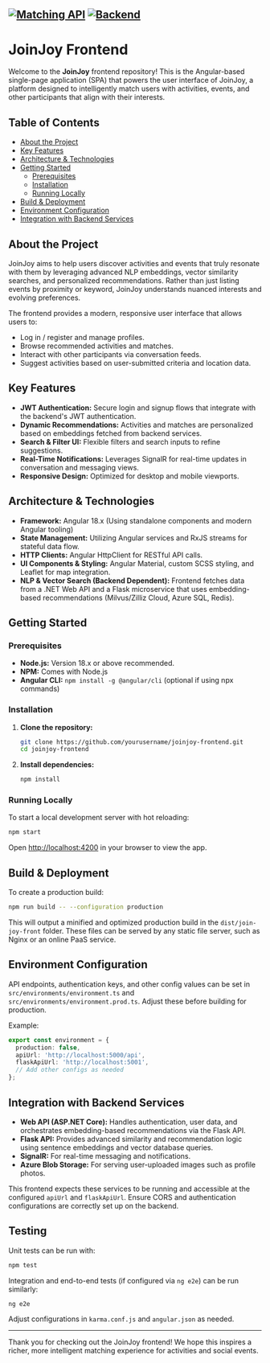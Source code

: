 [![Matching API](https://img.shields.io/badge/GitHub-Matching%20API-yellow?style=for-the-badge)](https://github.com/tsyrulb/joinjoy-matching)
[![Backend](https://img.shields.io/badge/GitHub-Backend-blue?style=for-the-badge)](https://github.com/tsyrulb/joinjoy)
---

# JoinJoy Frontend

Welcome to the **JoinJoy** frontend repository! This is the Angular-based single-page application (SPA) that powers the user interface of JoinJoy, a platform designed to intelligently match users with activities, events, and other participants that align with their interests.

## Table of Contents

- [About the Project](#about-the-project)
- [Key Features](#key-features)
- [Architecture & Technologies](#architecture--technologies)
- [Getting Started](#getting-started)
  - [Prerequisites](#prerequisites)
  - [Installation](#installation)
  - [Running Locally](#running-locally)
- [Build & Deployment](#build--deployment)
- [Environment Configuration](#environment-configuration)
- [Integration with Backend Services](#integration-with-backend-services)


## About the Project

JoinJoy aims to help users discover activities and events that truly resonate with them by leveraging advanced NLP embeddings, vector similarity searches, and personalized recommendations. Rather than just listing events by proximity or keyword, JoinJoy understands nuanced interests and evolving preferences.

The frontend provides a modern, responsive user interface that allows users to:

- Log in / register and manage profiles.
- Browse recommended activities and matches.
- Interact with other participants via conversation feeds.
- Suggest activities based on user-submitted criteria and location data.

## Key Features

- **JWT Authentication:** Secure login and signup flows that integrate with the backend's JWT authentication.
- **Dynamic Recommendations:** Activities and matches are personalized based on embeddings fetched from backend services.
- **Search & Filter UI:** Flexible filters and search inputs to refine suggestions.
- **Real-Time Notifications:** Leverages SignalR for real-time updates in conversation and messaging views.
- **Responsive Design:** Optimized for desktop and mobile viewports.

## Architecture & Technologies

- **Framework:** Angular 18.x (Using standalone components and modern Angular tooling)
- **State Management:** Utilizing Angular services and RxJS streams for stateful data flow.
- **HTTP Clients:** Angular HttpClient for RESTful API calls.
- **UI Components & Styling:** Angular Material, custom SCSS styling, and Leaflet for map integration.
- **NLP & Vector Search (Backend Dependent):** Frontend fetches data from a .NET Web API and a Flask microservice that uses embedding-based recommendations (Milvus/Zilliz Cloud, Azure SQL, Redis).

## Getting Started

### Prerequisites

- **Node.js:** Version 18.x or above recommended.
- **NPM:** Comes with Node.js
- **Angular CLI:** `npm install -g @angular/cli` (optional if using npx commands)

### Installation

1. **Clone the repository:**
   ```bash
   git clone https://github.com/yourusername/joinjoy-frontend.git
   cd joinjoy-frontend
   ```

2. **Install dependencies:**
   ```bash
   npm install
   ```

### Running Locally

To start a local development server with hot reloading:
```bash
npm start
```

Open [http://localhost:4200](http://localhost:4200) in your browser to view the app.

## Build & Deployment

To create a production build:
```bash
npm run build -- --configuration production
```

This will output a minified and optimized production build in the `dist/join-joy-front` folder. These files can be served by any static file server, such as Nginx or an online PaaS service.

## Environment Configuration

API endpoints, authentication keys, and other config values can be set in `src/environments/environment.ts` and `src/environments/environment.prod.ts`. Adjust these before building for production.

Example:
```typescript
export const environment = {
  production: false,
  apiUrl: 'http://localhost:5000/api',
  flaskApiUrl: 'http://localhost:5001',
  // Add other configs as needed
};
```

## Integration with Backend Services

- **Web API (ASP.NET Core):** Handles authentication, user data, and orchestrates embedding-based recommendations via the Flask API.
- **Flask API:** Provides advanced similarity and recommendation logic using sentence embeddings and vector database queries.
- **SignalR:** For real-time messaging and notifications.
- **Azure Blob Storage:** For serving user-uploaded images such as profile photos.

This frontend expects these services to be running and accessible at the configured `apiUrl` and `flaskApiUrl`. Ensure CORS and authentication configurations are correctly set up on the backend.

## Testing

Unit tests can be run with:
```bash
npm test
```

Integration and end-to-end tests (if configured via `ng e2e`) can be run similarly:
```bash
ng e2e
```

Adjust configurations in `karma.conf.js` and `angular.json` as needed.


---

Thank you for checking out the JoinJoy frontend! We hope this inspires a richer, more intelligent matching experience for activities and social events.
